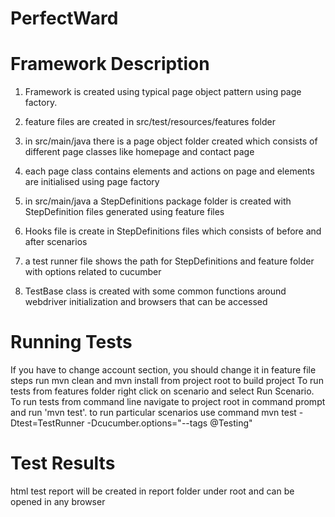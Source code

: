 # PerfectWard

# Framework Description

1. Framework is created using typical page object pattern using page factory.

2. feature files are created in src/test/resources/features folder

3. in src/main/java there is a page object folder created which consists of different page classes like homepage and contact page

4. each page class contains elements and actions on page and elements are initialised using page factory

5. in src/main/java a StepDefinitions package folder is created with StepDefinition files generated using feature files

6. Hooks file is create in StepDefinitions files which consists of before and after scenarios

7. a test runner file shows the path for StepDefinitions and feature folder with options related to cucumber

8. TestBase class is created with some common functions around webdriver initialization and browsers that can be accessed

# Running Tests

If you have to change account section, you should change it in feature file steps
run mvn clean and mvn install from project root to build project
To run tests from features folder right click on scenario and select Run Scenario.
To run tests from command line navigate to project root in command prompt and run 'mvn test'.
to run particular scenarios use command mvn test -Dtest=TestRunner -Dcucumber.options="--tags @Testing"

# Test Results

html test report will be created in report folder under root and can be opened in any browser
